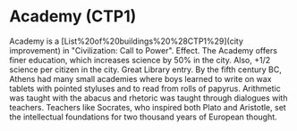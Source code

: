 # Academy (CTP1)

Academy is a [List%20of%20buildings%20%28CTP1%29](city improvement) in "Civilization: Call to Power".
Effect.
The Academy offers finer education, which increases science by 50% in the city. Also, +1/2 science per citizen in the city.
Great Library entry.
By the fifth century BC, Athens had many small academies where boys learned to write on wax tablets with pointed styluses and to read from rolls of papyrus. Arithmetic was taught with the abacus and rhetoric was taught through dialogues with teachers. Teachers like Socrates, who inspired both Plato and Aristotle, set the intellectual foundations for two thousand years of European thought.